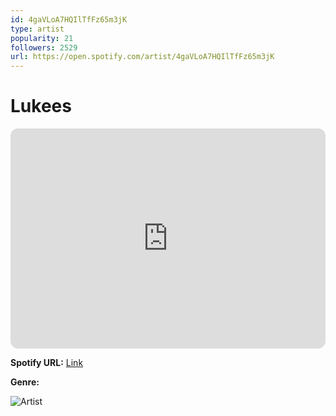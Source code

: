 ```yaml
---
id: 4gaVLoA7HQIlTfFz65m3jK
type: artist
popularity: 21
followers: 2529
url: https://open.spotify.com/artist/4gaVLoA7HQIlTfFz65m3jK
---
```

# Lukees

<iframe style="border-radius:12px" src="https://open.spotify.com/embed/artist/4gaVLoA7HQIlTfFz65m3jK" width="100%" height="352" frameBorder="0" allowfullscreen="" allow="autoplay; clipboard-write; encrypted-media; fullscreen; picture-in-picture" loading="lazy"></iframe>

**Spotify URL:** [Link](https://open.spotify.com/artist/4gaVLoA7HQIlTfFz65m3jK)

**Genre:** 

![Artist](https://i.scdn.co/image/ab6761610000e5ebea9f2f6c4f264b75a1b48352)
